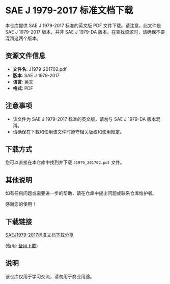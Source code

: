 # SAE J 1979-2017 标准文档下载

本仓库提供 SAE J 1979-2017 标准的英文版 PDF 文件下载。请注意，此文件是 SAE J 1979-2017 版本，并非 SAE J 1979-DA 版本。在查找资源时，请确保不要混淆这两个版本。

## 资源文件信息

- **文件名**: J1979_201702.pdf
- **版本**: SAE J 1979-2017
- **语言**: 英文
- **格式**: PDF

## 注意事项

- 该文件为 SAE J 1979-2017 标准的英文版，请勿与 SAE J 1979-DA 版本混淆。
- 请确保在下载和使用该文件时遵守相关版权和使用规定。

## 下载方式

您可以直接在本仓库中找到并下载 `J1979_201702.pdf` 文件。

## 其他说明

如有任何问题或需要进一步的帮助，请在仓库中提出问题或联系仓库维护者。

感谢您的使用！

## 下载链接
[SAEJ1979-2017标准文档下载分享](https://pan.quark.cn/s/6039ae5de678) 

(备用: [备用下载](https://pan.baidu.com/s/1pcFBlot493RTpABBjsnM2A?pwd=1234))

## 说明

该仓库仅用于学习交流，请勿用于商业用途。
